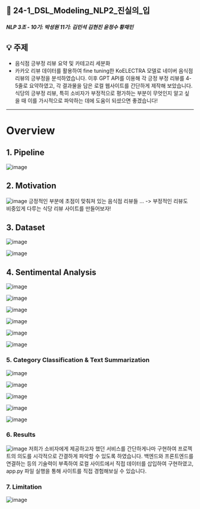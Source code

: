 ## 🍔 24-1_DSL_Modeling_NLP2_진실의_입
##### NLP 3조 - 10기: 박성원 11기: 김민석 김현진 윤정수 황채민
## 💡 주제
* 음식점 긍부정 리뷰 요약 및 카테고리 세분화
* 카카오 리뷰 데이터를 활용하여 fine tuning한 KoELECTRA 모델로 네이버 음식점 리뷰의 긍부정을 분석하였습니다.
이후 GPT API를 이용해 각 긍정 부정 리뷰를 4-5줄로 요약하였고, 각 결과물을 담은 로컬 웹사이트를 간단하게 제작해 보았습니다.
식당의 긍부정 리뷰, 특히 소비자가 부정적으로 평가하는 부분이 무엇인지 알고 싶을 때 이를 가시적으로 파악하는 데에 도움이 되셨으면 좋겠습니다! 
---
# Overview

## 1. Pipeline
![image](https://github.com/Chaemin-Hwang/24-1_DSL_Modeling_NLP2_Restaurant_Review_Sentiment_Analysis/assets/147033744/c498282e-1dbd-411a-bcd6-9f44c222928b)

## 2. Motivation
![image](https://github.com/Chaemin-Hwang/24-1_DSL_Modeling_NLP2_Restaurant_Review_Sentiment_Analysis/assets/147033744/2fb04be8-5de7-4714-bff8-ac3e9818f709)
긍정적인 부분에 초점이 맞춰져 있는 음식점 리뷰들 ... -> 부정적인 리뷰도 비중있게 다루는 식당 리뷰 사이트를 만들어보자!
## 3. Dataset
![image](https://github.com/Chaemin-Hwang/24-1_DSL_Modeling_NLP2_Restaurant_Review_Sentiment_Analysis/assets/147033744/aca15096-6e81-4366-ba02-a0c163f51c99)

![image](https://github.com/Chaemin-Hwang/24-1_DSL_Modeling_NLP2_Restaurant_Review_Sentiment_Analysis/assets/147033744/89ef8be3-73f4-4e78-8f0c-298db39da925)

## 4. Sentimental Analysis
![image](https://github.com/Chaemin-Hwang/24-1_DSL_Modeling_NLP2_Restaurant_Review_Sentiment_Analysis/assets/147033744/c33696fe-dd6b-47f8-914f-9858c456c331)

![image](https://github.com/Chaemin-Hwang/24-1_DSL_Modeling_NLP2_Restaurant_Review_Sentiment_Analysis/assets/147033744/e4dc4b68-1e44-478a-8f35-904def989a2b)

![image](https://github.com/Chaemin-Hwang/24-1_DSL_Modeling_NLP2_Restaurant_Review_Sentiment_Analysis/assets/147033744/55ca418b-6eff-4389-9827-25342dc01e97)

![image](https://github.com/Chaemin-Hwang/24-1_DSL_Modeling_NLP2_Restaurant_Review_Sentiment_Analysis/assets/147033744/2420e3c9-5673-4b20-a3ce-091379c0404c)

![image](https://github.com/Chaemin-Hwang/24-1_DSL_Modeling_NLP2_Restaurant_Review_Sentiment_Analysis/assets/147033744/59d30b9a-07f7-4096-929d-4a602b907151)

![image](https://github.com/Chaemin-Hwang/24-1_DSL_Modeling_NLP2_Restaurant_Review_Sentiment_Analysis/assets/147033744/f6f72302-4173-4b4b-b410-c6b296b9d50d)

### 5. Category Classification & Text Summarization
![image](https://github.com/Chaemin-Hwang/24-1_DSL_Modeling_NLP2_Restaurant_Review_Sentiment_Analysis/assets/147033744/1919ec21-3088-4240-b4a4-d6a225387425)

![image](https://github.com/Chaemin-Hwang/24-1_DSL_Modeling_NLP2_Restaurant_Review_Sentiment_Analysis/assets/147033744/aa783c25-bdc6-439f-aad9-03b7ad20669c)

![image](https://github.com/Chaemin-Hwang/24-1_DSL_Modeling_NLP2_Restaurant_Review_Sentiment_Analysis/assets/147033744/617ee8cb-fa84-4770-b160-22848e2d9504)

![image](https://github.com/Chaemin-Hwang/24-1_DSL_Modeling_NLP2_Restaurant_Review_Sentiment_Analysis/assets/147033744/3198fcf4-0f2f-4da8-bb75-35afb44fe69a)

![image](https://github.com/Chaemin-Hwang/24-1_DSL_Modeling_NLP2_Restaurant_Review_Sentiment_Analysis/assets/147033744/e0eec9d8-1af8-4c40-987e-d8bf4c09f556)

### 6. Results
![image](https://github.com/Chaemin-Hwang/24-1_DSL_Modeling_NLP2_Restaurant_Review_Sentiment_Analysis/assets/147033744/8fd4abe9-3026-4bb5-b744-4609bb9c5277)
저희가 소비자에게 제공하고자 했던 서비스를 간단하게나마 구현하여 프로젝트의 의도를 시각적으로 간결하게 파악할 수 있도록 하였습니다. 
백엔드와 프론트엔드를 연결하는 등의 기술력이 부족하여 로컬 사이트에서 직접 데이터를 삽입하여 구현하였고, app.py 파일 실행을 통해 사이트를 직접 경험해보실 수 있습니다. 

### 7. Limitation
![image](https://github.com/Chaemin-Hwang/24-1_DSL_Modeling_NLP2_Restaurant_Review_Sentiment_Analysis/assets/147033744/2aedd3ba-558e-49c4-8fac-bce96566a205)





